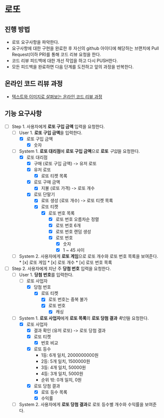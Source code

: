 # 로또

## 진행 방법

* 로또 요구사항을 파악한다.
* 요구사항에 대한 구현을 완료한 후 자신의 github 아이디에 해당하는 브랜치에 Pull Request(이하 PR)를 통해 코드 리뷰 요청을 한다.
* 코드 리뷰 피드백에 대한 개선 작업을 하고 다시 PUSH한다.
* 모든 피드백을 완료하면 다음 단계를 도전하고 앞의 과정을 반복한다.

## 온라인 코드 리뷰 과정

* [텍스트와 이미지로 살펴보는 온라인 코드 리뷰 과정](https://github.com/next-step/nextstep-docs/tree/master/codereview)

## 기능 요구사항

* [ ] Step 1. 사용자에게 **로또 구입 금액** 입력을 요청한다.
    * [ ] User 1. **로또 구입 금액**을 입력한다.
        * [x] 로또 구입 금액
            * [x] 숫자
    * [ ] System 1. **로또 대리점**에 **로또 구입 금액**으로 **로또** *구입*을 요청한다.
        * [x] 로또 대리점
            * [x] 구매 (로또 구입 금액) -> 유저 로또
            * [x] 유저 로또
                * [x] 로또 티켓 목록
            * [x] 로또 구매 금액
                * [x] 지불 (로또 가격) -> 로또 개수
            * [x] 로또 단말기
                * [x] 로또 생성 (로또 개수) -> 로또 티켓 목록
                * [x] 로또 티켓
                    * [x] 로또 번호 목록
                        * [x] 로또 번호 오름차순 정렬
                        * [x] 로또 번호 6개
                        * [x] 로또 번호 랜덤 생성
                        * [x] 로또 번호
                            * [x] 숫자
                            * [x] 1 ~ 45 사이
    * [ ] System 2. 사용자에게 **로또 게임**으로 로또 개수와 로또 번호 목록을 보여준다. * [x] 로또 게임 * [x] 로또 개수 * [x] 로또 번호 목록
* [ ] Step 2. 사용자에게 지난 주 **당첨 번호** 입력을 요청한다.
    * [ ] User 1. **당첨 번호**를 입력한다.
        * [ ] 로또 사업자
            * [x] 당첨 번호
                * [x] 로또 티켓
                    * [x] 로또 번호는 중복 불가
                    * [x] 로또 번호
                        * [x] 캐싱
    * [ ] System 1. **로또 사업자**에게 **로또 목록**의 **로또 당첨 결과** *확인*을 요청한다.
        * [x] 로또 사업자
            * [x] 결과 확인 (유저 로또) -> 로또 당첨 결과
            * [x] 로또 티켓
                * [x] 번호 비교
            * [x] 로또 등수
                * 1등: 6개 일치, 2000000000원
                * 2등: 5개 일치, 1500000원
                * 3등: 4개 일치, 50000원
                * 4등: 3개 일치, 5000원
                * 순위 밖: 0개 일치, 0원
            * [x] 로또 당첨 결과
                * [x] 로또 등수 목록
                * [x] 수익률
    * [ ] System 2. 사용자에게 **로또 당첨 결과**로 로또 등수별 개수와 수익률을 보여준다.
